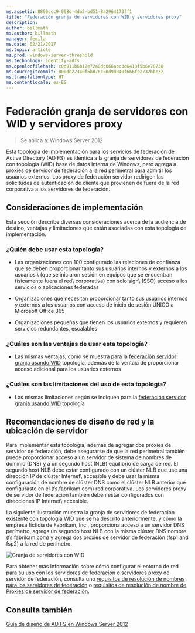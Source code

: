 ```yaml
---
ms.assetid: 8890ccc9-068d-4da2-bd51-8a2964173ff1
title: "Federación granja de servidores con WID y servidores proxy"
description: 
author: billmath
ms.author: billmath
manager: femila
ms.date: 02/21/2017
ms.topic: article
ms.prod: windows-server-threshold
ms.technology: identity-adfs
ms.openlocfilehash: c0d911b6b12e72a0dc066abc3d6418f5b6e70738
ms.sourcegitcommit: 000db22340f6b076c20d9d040f666fb2732bbc32
ms.translationtype: HT
ms.contentlocale: es-ES
---
```

# <a name="federation-server-farm-using-wid-and-proxies"></a>Federación granja de servidores con WID y servidores proxy

>Se aplica a: Windows Server 2012

Esta topología de implementación para los servicios de federación de Active Directory \(AD FS\) es idéntica a la granja de servidores de federación con topología \(WID\) base de datos interna de Windows, pero agrega a proxies de servidor de federación a la red perimetral para admitir los usuarios externos. Los proxy de federación servidor redirigen las solicitudes de autenticación de cliente que provienen de fuera de la red corporativa a los servidores de federación.  
  
## <a name="deployment-considerations"></a>Consideraciones de implementación  
Esta sección describe diversas consideraciones acerca de la audiencia de destino, ventajas y limitaciones que están asociadas con esta topología de implementación.  
  
### <a name="who-should-use-this-topology"></a>¿Quién debe usar esta topología?  
  
-   Las organizaciones con 100 configurado las relaciones de confianza que se deben proporcionar tanto sus usuarios internos y externos a los usuarios \ (que se iniciaron sesión en equipos que se encuentran físicamente fuera el red\ corporativa) con solo sign\ \(SSO\) acceso a los servicios o aplicaciones federadas  
  
-   Organizaciones que necesitan proporcionar tanto sus usuarios internos y externos a los usuarios con acceso de inicio de sesión ÚNICO a Microsoft Office 365  
  
-   Organizaciones pequeñas que tienen los usuarios externos y requieren servicios redundantes, escalables  
  
### <a name="what-are-the-benefits-of-using-this-topology"></a>¿Cuáles son las ventajas de usar esta topología?  
  
-   Las mismas ventajas, como se muestra para la [federación servidor granja usando WID](Federation-Server-Farm-Using-WID-2012.md) topología, además de la ventaja de proporcionar acceso adicional para los usuarios externos  
  
### <a name="what-are-the-limitations-of-using-this-topology"></a>¿Cuáles son las limitaciones del uso de esta topología?  
  
-   Las mismas limitaciones según se indiquen para la [federación servidor granja usando WID](Federation-Server-Farm-Using-WID-2012.md) topología  
  
## <a name="server-placement-and-network-layout-recommendations"></a>Recomendaciones de diseño de red y la ubicación de servidor  
Para implementar esta topología, además de agregar dos proxies de servidor de federación, debe asegurarse de que la red perimetral también puede proporcionar acceso a un servidor de sistema de nombres de dominio \(DNS\) y a un segundo host \(NLB\) equilibrio de carga de red. El segundo host NLB debe estar configurado con un clúster NLB que use una dirección IP de clúster Internet\ accesible y debe usar la misma configuración de nombre de clúster DNS como el clúster NLB anterior que configuraste en el \(fs.fabrikam.com\) red corporativa. Los servidores proxy de servidor de federación también deben estar configurados con direcciones IP Internet\ accesible.  
  
La siguiente ilustración muestra la granja de servidores de federación existente con topología WID que se ha descrito anteriormente, y cómo la empresa ficticia de Fabrikam, Inc., proporciona acceso a un servidor DNS perímetro, agrega un segundo host NLB con la misma clúster DNS nombre \(fs.fabrikam.com\) y agrega dos proxies de servidor de federación \(fsp1 and fsp2\) a la red de perímetro.  
  
![Granja de servidores con WID](media/FarmWIDProxies.gif)  
  
Para obtener más información sobre cómo configurar el entorno de red para su uso con los servidores de federación o servidores proxy de servidor de federación, consulta uno [requisitos de resolución de nombres para los servidores de federación](Name-Resolution-Requirements-for-Federation-Servers.md) o [requisitos de resolución de nombre de Proxies de servidor de federación](Name-Resolution-Requirements-for-Federation-Server-Proxies.md).  
  
## <a name="see-also"></a>Consulta también
[Guía de diseño de AD FS en Windows Server 2012](AD-FS-Design-Guide-in-Windows-Server-2012.md)
